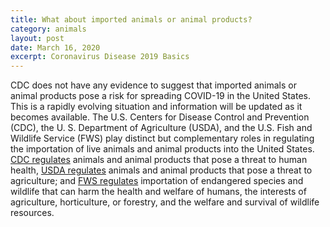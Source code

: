 ```yaml
---
title: What about imported animals or animal products?
category: animals
layout: post
date: March 16, 2020
excerpt: Coronavirus Disease 2019 Basics
---
```


CDC does not have any evidence to suggest that imported animals or animal products pose a risk for spreading COVID-19 in the United States. This is a rapidly evolving situation and information will be updated as it becomes available. The U.S. Centers for Disease Control and Prevention (CDC), the U. S. Department of Agriculture (USDA), and the U.S. Fish and Wildlife Service (FWS) play distinct but complementary roles in regulating the importation of live animals and animal products into the United States. <a href="https://www.cdc.gov/importation/index.html" target="_blank">CDC regulates</a> animals and animal products that pose a threat to human health, <a href="https://www.aphis.usda.gov/aphis/ourfocus/animalhealth/animal-and-animal-product-import-information/ct_animal_imports_home" target="_blank">USDA regulates</a> animals and animal products that pose a threat to agriculture; and <a href="https://www.fws.gov/le/businesses.html" target="_blank">FWS regulates</a> importation of endangered species and wildlife that can harm the health and welfare of humans, the interests of agriculture, horticulture, or forestry, and the welfare and survival of wildlife resources.

